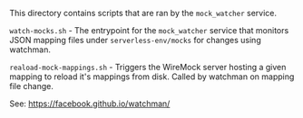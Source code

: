 This directory contains scripts that are ran by the `mock_watcher` service.

`watch-mocks.sh` - The entrypoint for the `mock_watcher` service that monitors JSON mapping files under `serverless-env/mocks` for changes using watchman.

`reaload-mock-mappings.sh` - Triggers the WireMock server hosting a given mapping to reload it's mappings from disk. Called by watchman on mapping file change.

See: https://facebook.github.io/watchman/
